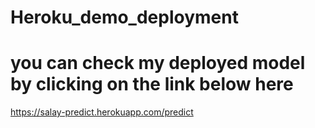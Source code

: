 # Heroku_demo_deployment
# you can check my deployed model by clicking on the link below here
https://salay-predict.herokuapp.com/predict
